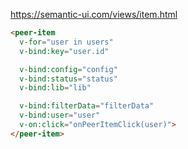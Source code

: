 https://semantic-ui.com/views/item.html

````html
<peer-item 
  v-for="user in users"
  v-bind:key="user.id"

  v-bind:config="config"
  v-bind:status="status"
  v-bind:lib="lib"

  v-bind:filterData="filterData"
  v-bind:user="user"
  v-on:click="onPeerItemClick(user)">
</peer-item>
````